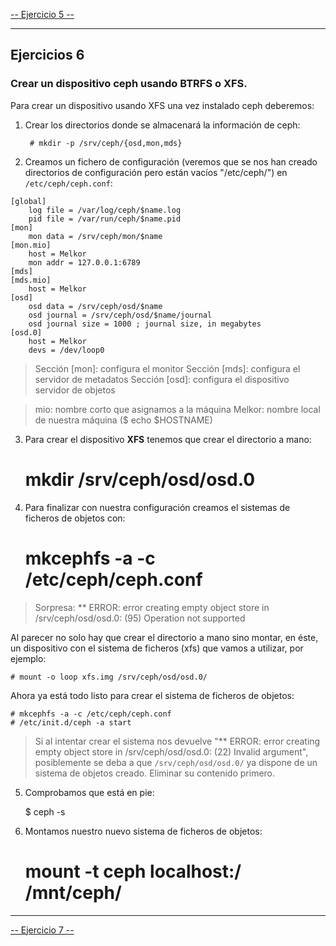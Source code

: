 [-- Ejercicio 5 --](./ejercicio05.md)

------------------


## Ejercicios 6

### Crear un dispositivo ceph usando BTRFS o XFS.

Para crear un dispositivo usando XFS una vez instalado ceph deberemos:

1. Crear los directorios donde se almacenará la información de ceph:

        # mkdir -p /srv/ceph/{osd,mon,mds}


2. Creamos un fichero de configuración (veremos que se nos han creado directorios de configuración pero están vacíos "/etc/ceph/") en `/etc/ceph/ceph.conf`:

```
[global]
    log file = /var/log/ceph/$name.log 
    pid file = /var/run/ceph/$name.pid 
[mon] 
    mon data = /srv/ceph/mon/$name 
[mon.mio] 
    host = Melkor
    mon addr = 127.0.0.1:6789 
[mds] 
[mds.mio] 
    host = Melkor
[osd] 
    osd data = /srv/ceph/osd/$name 
    osd journal = /srv/ceph/osd/$name/journal 
    osd journal size = 1000 ; journal size, in megabytes 
[osd.0] 
    host = Melkor
    devs = /dev/loop0 
```
> Sección [mon]: configura el monitor
> Sección [mds]: configura el servidor de metadatos
> Sección [osd]: configura el dispositivo servidor de objetos

> mio: nombre corto que asignamos a la máquina
> Melkor: nombre local de nuestra máquina ($ echo $HOSTNAME)


3. Para crear el dispositivo **XFS** tenemos que crear el directorio a mano:

    # mkdir /srv/ceph/osd/osd.0


4. Para finalizar con nuestra configuración creamos el sistemas de ficheros de objetos con:

    # mkcephfs -a -c /etc/ceph/ceph.conf

> Sorpresa: ** ERROR: error creating empty object store in /srv/ceph/osd/osd.0: (95) Operation not supported

Al parecer no solo hay que crear el directorio a mano sino montar, en éste, un dispositivo con el sistema de ficheros (xfs) que vamos a utilizar, por ejemplo:

    # mount -o loop xfs.img /srv/ceph/osd/osd.0/

Ahora ya está todo listo para crear el sistema de ficheros de objetos:

    # mkcephfs -a -c /etc/ceph/ceph.conf
    # /etc/init.d/ceph -a start

> Si al intentar crear el sistema nos devuelve "** ERROR: error creating empty object store in /srv/ceph/osd/osd.0: (22) Invalid argument", posiblemente se deba a que `/srv/ceph/osd/osd.0/` ya dispone de un sistema de objetos creado. Eliminar su contenido primero.


5. Comprobamos que está en pie:

	$ ceph -s

6. Montamos nuestro nuevo sistema de ficheros de objetos:

	# mount -t ceph localhost:/ /mnt/ceph/


------------------

[-- Ejercicio 7 --](./ejercicio07.md)

